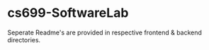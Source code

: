 # cs699-SoftwareLab  

Seperate Readme's are provided in respective frontend & backend directories.
